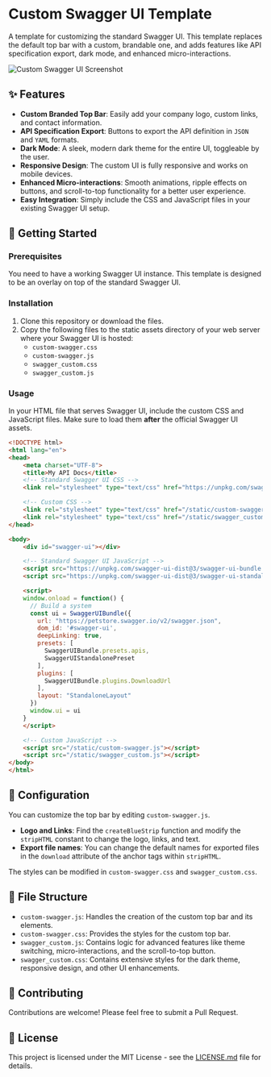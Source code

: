 # Custom Swagger UI Template

A template for customizing the standard Swagger UI. This template replaces the default top bar with a custom, brandable one, and adds features like API specification export, dark mode, and enhanced micro-interactions.

![Custom Swagger UI Screenshot](https://user-images.githubusercontent.com/12345/some-image.png) <!-- It's a good idea to add a screenshot of your custom UI -->

## ✨ Features

-   **Custom Branded Top Bar**: Easily add your company logo, custom links, and contact information.
-   **API Specification Export**: Buttons to export the API definition in `JSON` and `YAML` formats.
-   **Dark Mode**: A sleek, modern dark theme for the entire UI, toggleable by the user.
-   **Responsive Design**: The custom UI is fully responsive and works on mobile devices.
-   **Enhanced Micro-interactions**: Smooth animations, ripple effects on buttons, and scroll-to-top functionality for a better user experience.
-   **Easy Integration**: Simply include the CSS and JavaScript files in your existing Swagger UI setup.

## 🚀 Getting Started

### Prerequisites

You need to have a working Swagger UI instance. This template is designed to be an overlay on top of the standard Swagger UI.

### Installation

1.  Clone this repository or download the files.
2.  Copy the following files to the static assets directory of your web server where your Swagger UI is hosted:
    -   `custom-swagger.css`
    -   `custom-swagger.js`
    -   `swagger_custom.css`
    -   `swagger_custom.js`

### Usage

In your HTML file that serves Swagger UI, include the custom CSS and JavaScript files. Make sure to load them **after** the official Swagger UI assets.

```html
<!DOCTYPE html>
<html lang="en">
<head>
    <meta charset="UTF-8">
    <title>My API Docs</title>
    <!-- Standard Swagger UI CSS -->
    <link rel="stylesheet" type="text/css" href="https://unpkg.com/swagger-ui-dist@3/swagger-ui.css">

    <!-- Custom CSS -->
    <link rel="stylesheet" type="text/css" href="/static/custom-swagger.css">
    <link rel="stylesheet" type="text/css" href="/static/swagger_custom.css">
</head>

<body>
    <div id="swagger-ui"></div>

    <!-- Standard Swagger UI JavaScript -->
    <script src="https://unpkg.com/swagger-ui-dist@3/swagger-ui-bundle.js"></script>
    <script src="https://unpkg.com/swagger-ui-dist@3/swagger-ui-standalone-preset.js"></script>

    <script>
    window.onload = function() {
      // Build a system
      const ui = SwaggerUIBundle({
        url: "https://petstore.swagger.io/v2/swagger.json",
        dom_id: '#swagger-ui',
        deepLinking: true,
        presets: [
          SwaggerUIBundle.presets.apis,
          SwaggerUIStandalonePreset
        ],
        plugins: [
          SwaggerUIBundle.plugins.DownloadUrl
        ],
        layout: "StandaloneLayout"
      })
      window.ui = ui
    }
    </script>

    <!-- Custom JavaScript -->
    <script src="/static/custom-swagger.js"></script>
    <script src="/static/swagger_custom.js"></script>
</body>
</html>
```

## 🔧 Configuration

You can customize the top bar by editing `custom-swagger.js`.

-   **Logo and Links**: Find the `createBlueStrip` function and modify the `stripHTML` constant to change the logo, links, and text.
-   **Export file names**: You can change the default names for exported files in the `download` attribute of the anchor tags within `stripHTML`.

The styles can be modified in `custom-swagger.css` and `swagger_custom.css`.

## 📂 File Structure

-   `custom-swagger.js`: Handles the creation of the custom top bar and its elements.
-   `custom-swagger.css`: Provides the styles for the custom top bar.
-   `swagger_custom.js`: Contains logic for advanced features like theme switching, micro-interactions, and the scroll-to-top button.
-   `swagger_custom.css`: Contains extensive styles for the dark theme, responsive design, and other UI enhancements.

## 🤝 Contributing

Contributions are welcome! Please feel free to submit a Pull Request.

## 📄 License

This project is licensed under the MIT License - see the [LICENSE.md](LICENSE.md) file for details.
